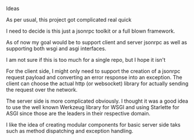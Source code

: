 Ideas


As per usual, this project got complicated real quick

I need to decide is this just a jsonrpc toolkit or a full blown framework.


As of now my goal would be to support client and server jsonrpc
as well as supporting both wsgi and asgi interfaces.

I am not sure if this is too much for a single repo, but I hope it isn't

For the client side, I might only need to support the creation of a jsonrpc request
    payload and converting an error response into an exception. The client can choose
    the actual http (or websocket) library for actually sending the request over the network.


The server side is more complicated obviously.
I thought it was a good idea to use the well known Werkzeug library for WSGI and using
    Starlette for ASGI since those are the leaders in their respective domain.

I like the idea of creating modular components for basic server side taks such as
method dispatching and exception handling.
